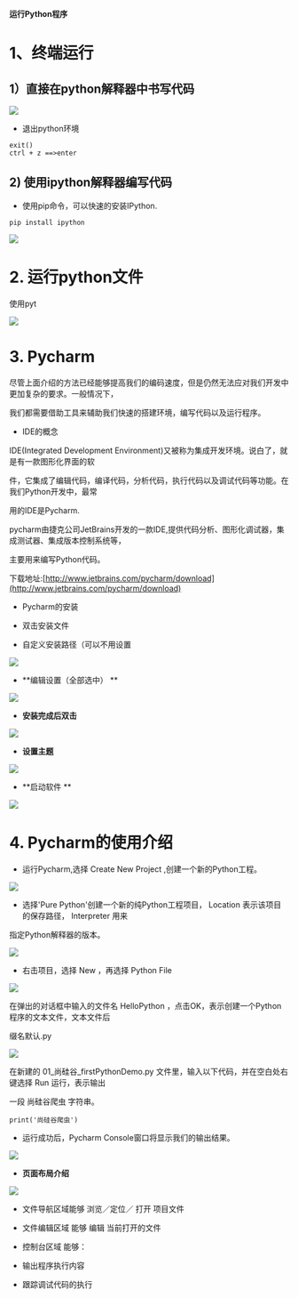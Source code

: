 **运行Python程序**

# 1、**终端运行**

## 1）直接在python解释器中书写代码

![](images/WEBRESOURCE59e5c96ac0c509dfc79c1f29a1f6b222截图.png)

- 退出python环境

```
exit()
ctrl + z ==>enter
```

## 2) 使用ipython解释器编写代码

- 使用pip命令，可以快速的安装IPython.

```
pip install ipython
```

![](images/WEBRESOURCEd5fbe4faf42aa3c4138330b2fb26c16f截图.png)

# 2. 运行python文件

使用pyt

![](images/WEBRESOURCEbef595e6bbc07314d271b736cdc12fb6截图.png)

# 3. Pycharm

尽管上面介绍的方法已经能够提高我们的编码速度，但是仍然无法应对我们开发中更加复杂的要求。一般情况下，

我们都需要借助工具来辅助我们快速的搭建环境，编写代码以及运行程序。

- IDE的概念

IDE(Integrated Development Environment)又被称为集成开发环境。说白了，就是有一款图形化界面的软

件，它集成了编辑代码，编译代码，分析代码，执行代码以及调试代码等功能。在我们Python开发中，最常

用的IDE是Pycharm.

pycharm由捷克公司JetBrains开发的一款IDE,提供代码分析、图形化调试器，集成测试器、集成版本控制系统等，

主要用来编写Python代码。

下载地址:[http://www.jetbrains.com/pycharm/download](http://www.jetbrains.com/pycharm/download)

- Pycharm的安装

- 双击安装文件

- 自定义安装路径（可以不用设置

![](images/WEBRESOURCE94d4d31def7ed2d6228923e8b6c54833截图.png)

- **编辑设置（全部选中） **

![](images/WEBRESOURCE2ef8b60b3c625c68e5cff077fba0de6c截图.png)

- **安装完成后双击**

![](images/WEBRESOURCE5f3bffb116941755664a9b9c3f135ac0截图.png)

- **设置主题**

![](images/WEBRESOURCE88c13b532a7cc26c0cb94c2dfb98cd22截图.png)

- **启动软件 **

![](images/WEBRESOURCE7e240bace93d3a0e936c052b9fa991ef截图.png)

# 4. Pycharm的使用介绍

- 运行Pycharm,选择 Create New Project ,创建一个新的Python工程。

![](images/WEBRESOURCEb6e4161102cee87e1dfd0cf76ccfc42b截图.png)

- 选择'Pure Python'创建一个新的纯Python工程项目， Location 表示该项目的保存路径， Interpreter 用来

指定Python解释器的版本。

![](images/WEBRESOURCEfb3704c7925988ff8dd1619aa8c56196截图.png)

- 右击项目，选择 New ，再选择 Python File

![](images/WEBRESOURCE04144fbb731a69dde58014e328f152f4截图.png)

在弹出的对话框中输入的文件名 HelloPython ，点击OK，表示创建一个Python程序的文本文件，文本文件后

缀名默认.py

![](images/WEBRESOURCE7dd5192e30fc05f33ea6b3f80d7e56fe截图.png)

在新建的 01_尚硅谷_firstPythonDemo.py 文件里，输入以下代码，并在空白处右键选择 Run 运行，表示输出

一段 尚硅谷爬虫 字符串。

```
print('尚硅谷爬虫')
```

- 运行成功后，Pycharm Console窗口将显示我们的输出结果。

![](images/WEBRESOURCEb2eeb58cf71517b67c0e3df00298eb52截图.png)

- **页面布局介绍**

![](images/WEBRESOURCE301e7d48a97b4bb9d7d09fad39c2a63d截图.png)

- 文件导航区域能够 浏览／定位／ 打开 项目文件

- 文件编辑区域 能够 编辑 当前打开的文件

- 控制台区域 能够：

- 输出程序执行内容

- 跟踪调试代码的执行